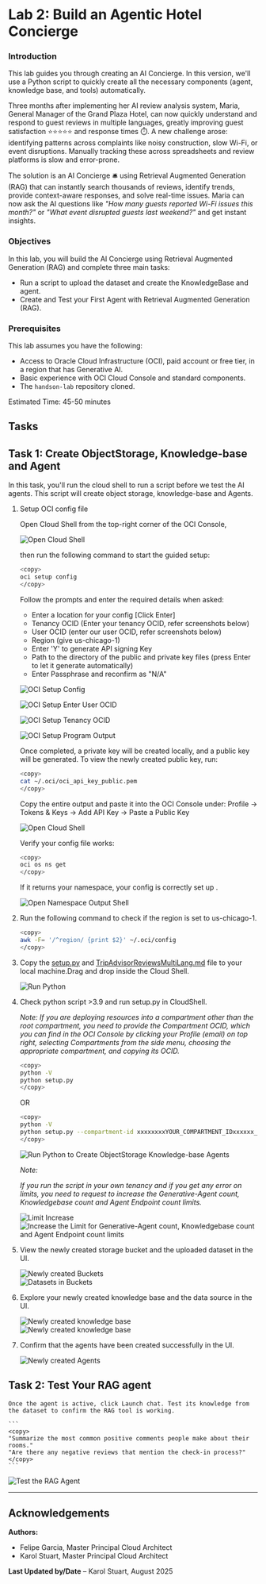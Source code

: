 # Lab 2: Build an Agentic Hotel Concierge

### Introduction
This lab guides you through creating an AI Concierge. In this version, we'll use a Python script to quickly create all the necessary components (agent, knowledge base, and tools) automatically.

Three months after implementing her AI review analysis system, Maria, General Manager of the Grand Plaza Hotel, can now quickly understand and respond to guest reviews in multiple languages, greatly improving guest satisfaction ⭐⭐⭐⭐⭐ and response times ⏱️. A new challenge arose: identifying patterns across complaints like noisy construction, slow Wi-Fi, or event disruptions. Manually tracking these across spreadsheets and review platforms is slow and error-prone.

The solution is an AI Concierge 🛎️ using Retrieval Augmented Generation (RAG) that can instantly search thousands of reviews, identify trends, provide context-aware responses, and solve real-time issues. Maria can now ask the AI questions like *"How many guests reported Wi-Fi issues this month?"* or *"What event disrupted guests last weekend?"* and get instant insights.

### Objectives
In this lab, you will build the AI Concierge using Retrieval Augmented Generation (RAG) and complete three main tasks:

- Run a script to upload the dataset and create the KnowledgeBase and agent.  
- Create and Test your First Agent with Retrieval Augmented Generation (RAG).  

### Prerequisites
This lab assumes you have the following:

- Access to Oracle Cloud Infrastructure (OCI), paid account or free tier, in a region that has Generative AI.  
- Basic experience with OCI Cloud Console and standard components.  
- The `handson-lab` repository cloned.  

Estimated Time:  45-50 minutes

Tasks
---

## Task 1: Create ObjectStorage, Knowledge-base and Agent
In this task, you'll run the cloud shell to run a script before we test the AI agents. This script will create object storage, knowledge-base and Agents. 


1.  Setup OCI config file
    
    Open Cloud Shell from the top-right corner of the OCI Console, 

    ![Open Cloud Shell](./images/open_cloud_shell.png "Open Cloud Shell")

    then run the following command to start the guided setup:
    
    ```bash
    <copy>
    oci setup config
    </copy>
    ```

    Follow the prompts and enter the required details when asked:
    -   Enter a location for your config [Click Enter]
    -   Tenancy OCID (Enter your tenancy OCID, refer screenshots below)
    -   User OCID (enter our user OCID, refer screenshots below)
    -   Region (give us-chicago-1)
    -   Enter 'Y' to generate API signing Key
    -   Path to the directory of the public and private key files (press Enter to let it generate automatically)
    -   Enter Passphrase and reconfirm as "N/A"


    ![OCI Setup Config](./images/oci_setup_config.png "OCI Setup Config")    

    ![OCI Setup Enter User OCID](./images/oci_setup_enter_user_ocid.png "OCI Setup Enter User OCID")    

    ![OCI Setup Tenancy OCID](./images/oci_setup_tenancy_ocid.png "OCI Setup Tenancy OCID")    

    ![OCI Setup Program Output](./images/oci_setup_all.png "OCI Setup Program Output")      

    Once completed, a private key will be created locally, and a public key will be generated. To view the newly created public key, run:
    
    ```bash
    <copy>
    cat ~/.oci/oci_api_key_public.pem
    </copy>
    ```       

    Copy the entire output and paste it into the OCI Console under:    Profile → Tokens & Keys → Add API Key → Paste a Public Key    

    ![Open Cloud Shell](./images/add_api_key_paste_public_key.png "Open Cloud Shell")        


    Verify your config file works:    

    ```bash
    <copy>
    oci os ns get
    </copy>
    ```

    If it returns your namespace, your config is correctly set up .
    
    ![Open Namespace Output Shell](./images/oci_ns_output.png "Open Namespace Output Shell")  

2.  Run the following command to check if the region is set to us-chicago-1. 

    ```bash
    <copy>
    awk -F= '/^region/ {print $2}' ~/.oci/config
    </copy>
    ```

3.  Copy the [setup.py](./files/setup.py) and [TripAdvisorReviewsMultiLang.md](./files/TripAdvisorReviewsMultiLang.md) file to your local machine.Drag and drop inside the Cloud Shell. 

    ![Run Python](./images/drag_drop_files.png)

4.  Check python script >3.9 and run setup.py in CloudShell.

    *Note: If you are deploying resources into a compartment other than the root compartment, you need to provide the Compartment OCID, which you can find in the OCI Console by clicking your Profile (email) on top right, selecting Compartments from the side menu, choosing the appropriate compartment, and copying its OCID.*

    ```bash
    <copy>
    python -V
    python setup.py
    </copy>
    ```
    OR

    ```bash
    <copy>
    python -V
    python setup.py --compartment-id xxxxxxxxYOUR_COMPARTMENT_IDxxxxxx_ocid1.compartment.oc1..xxxxxxxxx
    </copy>
    ```

    ![Run Python to Create ObjectStorage Knowledge-base Agents](./images/create_storage_kb_agents.png "Run Python to Create ObjectStorage Knowledge-base Agents")

    *Note:* 

    *If you run the script in your own tenancy and if you get any error on limits, you need to request to increase the Generative-Agent count, Knowledgebase count and Agent Endpoint count limits.*

    ![Limit Increase](./images/limit_increase_1.png "Limit Increase")
    ![Increase the Limit for Generative-Agent count, Knowledgebase count and Agent Endpoint count limits](./images/limit_increase_2.png "Increase the Limit for Generative-Agent count, Knowledgebase count and Agent Endpoint count limits")

5.  View the newly created storage bucket and the uploaded dataset in the UI.

    ![Newly created Buckets](./images/new_bucket_created.png "Newly created Buckets")    
    ![Datasets in Buckets](./images/dataset_in_bucket.png "Datasets in Buckets")    

6.  Explore your newly created knowledge base and the data source in the UI.

    ![Newly created knowledge base](./images/knowledgebase_created.png "Newly created knowledge base")    
    ![Newly created knowledge base](./images/knowledgebase_datasource.png "Newly created knowledge base")    

7.  Confirm that the agents have been created successfully in the UI.

    ![Newly created Agents](./images/new_agents_created.png "Newly created Agents")    

## Task 2: Test Your RAG agent

    Once the agent is active, click Launch chat. Test its knowledge from the dataset to confirm the RAG tool is working.

    ```
    <copy>
    "Summarize the most common positive comments people make about their rooms."
    "Are there any negative reviews that mention the check-in process?"
    </copy>
    ```


![Test the RAG Agent](./images/chat_response.png "Chat Response")


---

## Acknowledgements  

**Authors:**  
- Felipe Garcia, Master Principal Cloud Architect 
- Karol Stuart, Master Principal Cloud Architect  

**Last Updated by/Date** – Karol Stuart, August 2025  

